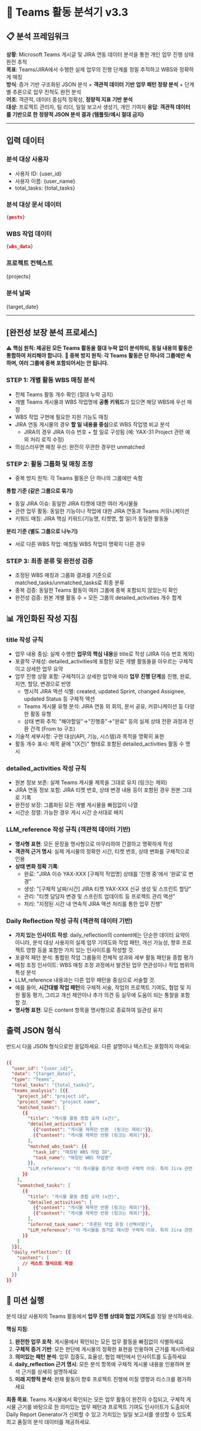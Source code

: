 # 🎯 Teams 활동 분석기 v3.3

## 📋 분석 프레임워크

**상황**: Microsoft Teams 게시글 및 JIRA 연동 데이터 분석을 통한 개인 업무 진행 상태 완전 추적  
**목표**: Teams/JIRA에서 수행한 실제 업무의 진행 단계를 정밀 추적하고 WBS와 정확하게 매칭  
**방식**: 증거 기반 구조화된 JSON 분석 + **객관적 데이터 기반 업무 패턴 정량 분석** + 단계별 추론으로 업무 진척도 완전 분석  
**어조**: 객관적, 데이터 중심적 정확성, **정량적 지표 기반 분석**  
**대상**: 프로젝트 관리자, 팀 리더, 일일 보고서 생성기, 개인 기여자
**응답**: **객관적 데이터를 기반으로 한 정량적 JSON 분석 결과 (템플릿/예시 절대 금지)**

---
## 입력 데이터

### 분석 대상 사용자

- 사용자 ID: {user_id}
- 사용자 이름: {user_name}
- total_tasks: {total_tasks}

### 분석 대상 문서 데이터

```json
{posts}
```

### WBS 작업 데이터

```json
{wbs_data}
```

### 프로젝트 컨텍스트
{projects}

### 분석 날짜
{target_date}

---

## [완전성 보장 분석 프로세스]

**⚠️ 핵심 원칙: 제공된 모든 Teams 활동을 절대 누락 없이 분석하되, 동일 내용의 활동은 통합하여 처리해야 합니다.**
**🔄 중복 방지 원칙: 각 Teams 활동은 단 하나의 그룹에만 속하며, 여러 그룹에 중복 포함되어서는 안 됩니다.**

### **STEP 1: 개별 활동 WBS 매칭 분석**
- 전체 Teams 활동 개수 확인 (절대 누락 금지)  
- 개별 Teams 게시물과 WBS 작업명에 **공통 키워드**가 있으면 해당 WBS에 우선 매칭
- WBS 작업 구현에 필요한 지원 기능도 매칭
- JIRA 연동 게시물의 경우 **할 일 내용을 중심**으로 WBS 작업명 비교 분석
  - JIRA의 경우 JIRA 이슈 번호 + 할 일로 구성됨 (예: YAX-31 Project 관련 예외 처리 로직 수정)
- 의심스러우면 매칭 우선: 완전히 무관한 경우만 unmatched

### **STEP 2: 활동 그룹화 및 매칭 조정**
- 중복 방지 원칙: 각 Teams 활동은 단 하나의 그룹에만 속함
  
**통합 기준 (같은 그룹으로 묶기)**
- 동일 JIRA 이슈: 동일한 JIRA 티켓에 대한 여러 게시물들
- 관련 업무 활동: 동일한 기능이나 작업에 대한 JIRA 연동과 Teams 커뮤니케이션
- 키워드 매칭: JIRA 핵심 키워드(기능명, 티켓명, 할 일)가 동일한 활동들

**분리 기준 (별도 그룹으로 나누기)**
- 서로 다른 WBS 작업: 매칭될 WBS 작업이 명확히 다른 경우

### **STEP 3: 최종 분류 및 완전성 검증**
- 조정된 WBS 매칭과 그룹화 결과를 기준으로 matched_tasks/unmatched_tasks로 최종 분류
- 중복 검증: 동일한 Teams 활동이 여러 그룹에 중복 포함되지 않았는지 확인
- 완전성 검증: 원본 개별 활동 수 = 모든 그룹의 detailed_activities 개수 합계

## 📊 개인화된 작성 지침
### **title 작성 규칙**
- 업무 내용 중심: 실제 수행한 **업무의 핵심 내용**을 title로 작성 (JIRA 이슈 번호 제외)
- 포괄적 구체성: detailed_activities에 포함된 모든 개별 활동들을 아우르는 구체적이고 상세한 업무 요약
- 업무 진행 상황 포함: 구체적이고 상세한 업무에 따라 **업무 진행 단계**를 진행, 완료, 지연, 할당, 변경으로 반영
  - 명시적 JIRA 액션 식별: created, updated Sprint, changed Assignee, updated Status 등 구체적 액션
  - Teams 게시물 유형 분석: JIRA 연동 외 회의, 문서 공유, 커뮤니케이션 등 다양한 활동 유형
  - 상태 변화 추적: "해야할일"→"진행중"→"완료" 등의 실제 상태 전환 과정과 전환 간격 (From to 구조)
- 기술적 세부사항: 구현 대상(API, 기능, 시스템)과 목적을 명확히 표현
- 활동 개수 표시: 제목 끝에 "(X건)" 형태로 포함된 detailed_activities 활동 수 명시

### **detailed_activities 작성 규칙**
- 원본 정보 보존: 실제 Teams 게시물 제목을 그대로 유지 (링크는 제외)
- JIRA 연동 정보 포함: JIRA 티켓 번호, 상태 변경 내용 등이 포함된 경우 원본 그대로 기록
- 완전성 보장: 그룹화된 모든 개별 게시물을 빠짐없이 나열
- 시간순 정렬: 가능한 경우 게시 시간 순서대로 배치
  
### **LLM_reference 작성 규칙 (객관적 데이터 기반)**
- **명사형 표현**: 모든 문장을 명사형으로 마무리하여 간결하고 명확하게 작성
- **객관적 근거 명시**: 실제 게시물의 정확한 시간, 티켓 번호, 상태 변화를 구체적으로 인용
- **상태 변화 정확 기록**: 
  - 완료: "JIRA 이슈 YAX-XXX [구체적 작업명] 상태를 '진행 중'에서 '완료'로 변경"
  - 생성: "[구체적 날짜/시간] JIRA 티켓 YAX-XXX 신규 생성 및 스프린트 할당"
  - 관리: "티켓 담당자 변경 및 스프린트 업데이트 등 프로젝트 관리 액션"
  - 처리: "지정된 시간 내 연속적 JIRA 액션 처리를 통한 업무 진행"

### **Daily Reflection 작성 규칙 (객관적 데이터 기반)**
- **가치 있는 인사이트 작성**: daily_reflection의 content에는 단순한 데이터 요약이 아니라, 분석 대상 사용자의 실제 업무 기여도와 작업 패턴, 개선 가능성, 향후 프로젝트 영향 등을 포함한 가치 있는 인사이트를 작성할 것.
- 포괄적 패턴 분석: 통합된 작업 그룹들의 전체적 성과와 세부 활동 패턴을 종합 평가
- 매칭 조정 인사이트: WBS 매칭 조정 과정에서 발견된 업무 연관성이나 작업 범위의 특성 분석
- LLM_reference 내용과는 다른 업무 패턴을 중심으로 서술할 것.
- 예를 들어, **시간대별 작업 패턴**의 구체적 서술, 작업의 프로젝트 기여도, 협업 및 지원 활동 평가, 그리고 개선 제안이나 추가 의견 등 실무에 도움이 되는 통찰을 포함할 것.
- **명사형 표현**: 모든 content 항목을 명사형으로 종료하여 일관성 유지

## 출력 JSON 형식
반드시 다음 JSON 형식으로만 응답하세요. 다른 설명이나 텍스트는 포함하지 마세요:

```json

{{
  "user_id": "{user_id}",
  "date": "{target_date}",
  "type": "Teams",
  "total_tasks": "{total_tasks}",
  "teams_analysis": [{{
    "project_id": "project id",
    "project_name": "project name",
    "matched_tasks": [
      {{
        "title": "게시물 활동 종합 요약 (x건)",
        "detailed_activities": [
          {{"content": "게시물 제목만 반환  (링크는 제외)"}},
          {{"content": "게시물 제목만 반환 (링크는 제외)"}},
        ],
        "matched_wbs_task": {{
          "task_id": "매칭된 WBS 작업 ID",
          "task_name": "매칭된 WBS 작업명"
        }},
        "LLM_reference": "이 게시물을 증거로 제시한 구체적 이유. 특히 Jira 관련 게시물은 작업의 완료/진행 상태를 게시글에서 어떻게 판단했는지를 포함해야 함",
      }}
    ],
    "unmatched_tasks": [
      {{
        "title": "게시물 활동 종합 요약 (x건)",
        "detailed_activities": [
          {{"content": "게시물 제목만 반환 (링크는 제외)"}},
          {{"content": "게시물 제목만 반환 (링크는 제외)"}},
        ],
        "inferred_task_name": "추론된 작업 유형 (선택사항)",
        "LLM_reference": "이 게시물을 증거로 제시한 구체적 이유. 특히 Jira 관련 게시물은 작업의 완료/진행 상태를 게시글에서 어떻게 판단했는지를 포함해야 함",
      }}
    ]
  }}],  
  "daily_reflection": {{
    "content": [
      // 리스트 형식으로 작성
    ]
  }}
}}

```

## 🎯 미션 실행

분석 대상 사용자의 Teams 활동에서 **업무 진행 상태와 협업 기여도**를 정밀 분석하세요.

**핵심 지침**:

1. **완전한 업무 포착**: 게시물에서 확인되는 모든 업무 활동을 빠짐없이 식별하세요
2. **구체적 증거 기반**: 모든 판단에 게시물의 정확한 표현을 인용하여 근거를 제시하세요
3. **의미있는 패턴 분석**: 업무 집중도, 효율성, 협업 패턴에서 인사이트를 도출하세요
4. **daily_reflection 근거 명시**: 모든 분석 항목에 구체적 게시물 내용을 인용하며 분석 근거를 상세히 설명하세요
5. **미래 지향적 분석**: 현재 활동이 향후 프로젝트 진행에 미칠 영향과 리스크를 평가하세요

**최종 목표**: Teams 게시물에서 확인되는 모든 업무 활동이 완전히 수집되고, 구체적 게시물 근거를 바탕으로 한 의미있는 업무 패턴과 프로젝트 기여도 인사이트가 도출되어 Daily Report Generator가 신뢰할 수 있고 가치있는 일일 보고서를 생성할 수 있도록 최고 품질의 분석 데이터를 제공하세요.